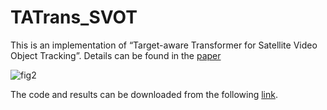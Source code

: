 # TATrans_SVOT
This is an implementation of “Target-aware Transformer for Satellite Video Object Tracking”. Details can be found in the [paper](https://ieeexplore.ieee.org/abstract/document/10342836/)

![fig2](https://github.com/laybebe/TATrans_SVOT/assets/31640373/1ebf18f4-a6d8-47e5-95b5-03ec32721662)

The code and results can be downloaded from the following [link](https://pan.baidu.com/s/1XjuKY8AX6JnKlH3fcVCBYw?pwd=nwpu). 
